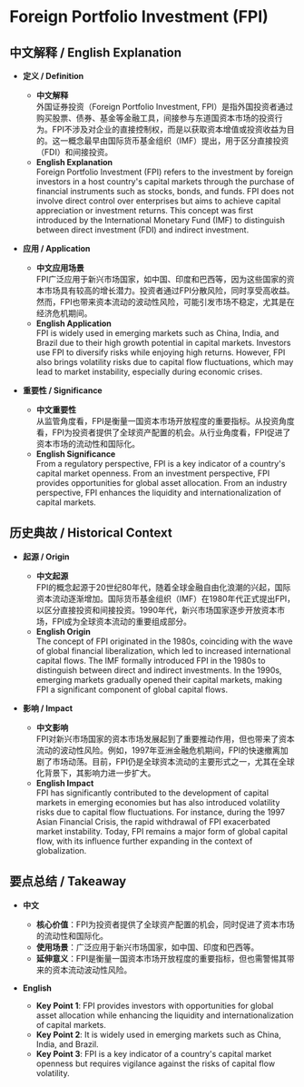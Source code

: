 # Foreign Portfolio Investment (FPI)

## 中文解释 / English Explanation

* **定义 / Definition**  
  - **中文解释**  
    外国证券投资（Foreign Portfolio Investment, FPI）是指外国投资者通过购买股票、债券、基金等金融工具，间接参与东道国资本市场的投资行为。FPI不涉及对企业的直接控制权，而是以获取资本增值或投资收益为目的。这一概念最早由国际货币基金组织（IMF）提出，用于区分直接投资（FDI）和间接投资。  
  - **English Explanation**  
    Foreign Portfolio Investment (FPI) refers to the investment by foreign investors in a host country's capital markets through the purchase of financial instruments such as stocks, bonds, and funds. FPI does not involve direct control over enterprises but aims to achieve capital appreciation or investment returns. This concept was first introduced by the International Monetary Fund (IMF) to distinguish between direct investment (FDI) and indirect investment.

* **应用 / Application**  
  - **中文应用场景**  
    FPI广泛应用于新兴市场国家，如中国、印度和巴西等，因为这些国家的资本市场具有较高的增长潜力。投资者通过FPI分散风险，同时享受高收益。然而，FPI也带来资本流动的波动性风险，可能引发市场不稳定，尤其是在经济危机期间。  
  - **English Application**  
    FPI is widely used in emerging markets such as China, India, and Brazil due to their high growth potential in capital markets. Investors use FPI to diversify risks while enjoying high returns. However, FPI also brings volatility risks due to capital flow fluctuations, which may lead to market instability, especially during economic crises.

* **重要性 / Significance**  
  - **中文重要性**  
    从监管角度看，FPI是衡量一国资本市场开放程度的重要指标。从投资角度看，FPI为投资者提供了全球资产配置的机会。从行业角度看，FPI促进了资本市场的流动性和国际化。  
  - **English Significance**  
    From a regulatory perspective, FPI is a key indicator of a country's capital market openness. From an investment perspective, FPI provides opportunities for global asset allocation. From an industry perspective, FPI enhances the liquidity and internationalization of capital markets.

## 历史典故 / Historical Context

* **起源 / Origin**  
  - **中文起源**  
    FPI的概念起源于20世纪80年代，随着全球金融自由化浪潮的兴起，国际资本流动逐渐增加。国际货币基金组织（IMF）在1980年代正式提出FPI，以区分直接投资和间接投资。1990年代，新兴市场国家逐步开放资本市场，FPI成为全球资本流动的重要组成部分。  
  - **English Origin**  
    The concept of FPI originated in the 1980s, coinciding with the wave of global financial liberalization, which led to increased international capital flows. The IMF formally introduced FPI in the 1980s to distinguish between direct and indirect investments. In the 1990s, emerging markets gradually opened their capital markets, making FPI a significant component of global capital flows.

* **影响 / Impact**  
  - **中文影响**  
    FPI对新兴市场国家的资本市场发展起到了重要推动作用，但也带来了资本流动的波动性风险。例如，1997年亚洲金融危机期间，FPI的快速撤离加剧了市场动荡。目前，FPI仍是全球资本流动的主要形式之一，尤其在全球化背景下，其影响力进一步扩大。  
  - **English Impact**  
    FPI has significantly contributed to the development of capital markets in emerging economies but has also introduced volatility risks due to capital flow fluctuations. For instance, during the 1997 Asian Financial Crisis, the rapid withdrawal of FPI exacerbated market instability. Today, FPI remains a major form of global capital flow, with its influence further expanding in the context of globalization.

## 要点总结 / Takeaway

* **中文**  
  - **核心价值**：FPI为投资者提供了全球资产配置的机会，同时促进了资本市场的流动性和国际化。  
  - **使用场景**：广泛应用于新兴市场国家，如中国、印度和巴西等。  
  - **延伸意义**：FPI是衡量一国资本市场开放程度的重要指标，但也需警惕其带来的资本流动波动性风险。  

* **English**  
  - **Key Point 1**: FPI provides investors with opportunities for global asset allocation while enhancing the liquidity and internationalization of capital markets.  
  - **Key Point 2**: It is widely used in emerging markets such as China, India, and Brazil.  
  - **Key Point 3**: FPI is a key indicator of a country's capital market openness but requires vigilance against the risks of capital flow volatility.